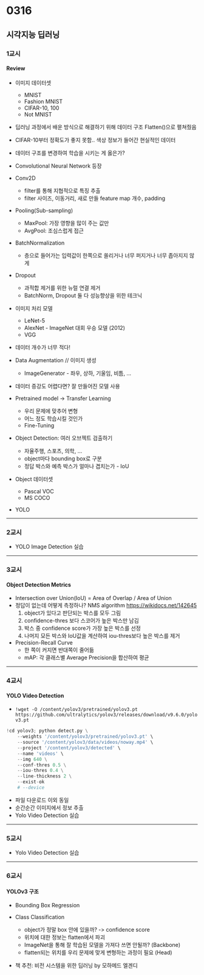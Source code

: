 # 0316

## 시각지능 딥러닝
### 1교시
#### Review
- 이미지 데이터셋
    - MNIST
    - Fashion MNIST
    - CIFAR-10, 100
    - Not MNIST
- 딥러닝 과정에서 배운 방식으로 해결하기 위해 데이터 구조 Flatten()으로 펼쳐줬음
- CIFAR-10부터 정확도가 좋지 못함.. 색상 정보가 들어간 현실적인 데이터
- 데이터 구조를 변경하여 학습을 시키는 게 옳은가?
- Convolutional Neural Network 등장
- Conv2D
    - filter를 통해 지협적으로 특징 추출
    - filter 사이즈, 이동거리, 새로 만들 feature map 개수, padding
- Pooling(Sub-sampling)
    - MaxPool: 가장 영향을 많이 주는 값만
    - AvgPool: 조심스럽게 접근
- BatchNormalization
    - 층으로 들어가는 입력값이 한쪽으로 쏠리거나 너무 퍼지거나 너무 좁아지지 않게
- Dropout
    - 과적합 제거를 위한 뉴럴 연결 제거
    - BatchNorm, Dropout 둘 다 성능향상을 위한 테크닉
- 이미지 처리 모델
    - LeNet-5
    - AlexNet - ImageNet 대회 우승 모델 (2012)
    - VGG
- 데이터 개수가 너무 적다! 
- Data Augmentation // 이미지 생성
    - ImageGenerator - 좌우, 상하, 기울임, 비틈, ...
- 데이터 증강도 어렵다면? 잘 만들어진 모델 사용
- Pretrained model -> Transfer Learning
    - 우리 문제에 맞추어 변형
    - 어느 정도 학습시킬 것인가
    - Fine-Tuning
    
- Object Detection: 여러 오브젝트 검출하기
    - 자율주행, 스포츠, 의학, ...
    - object마다 bounding box로 구분
    - 정답 박스와 예측 박스가 얼마나 겹치는가 - IoU

- Object 데이터셋
    - Pascal VOC
    - MS COCO
- YOLO
---
### 2교시
- YOLO Image Detection 실습
---
### 3교시
#### Object Detection Metrics
- Intersection over Union(IoU) = Area of Overlap / Area of Union
- 정답이 없는데 어떻게 측정하나? NMS algorithm https://wikidocs.net/142645
    1. object가 있다고 판단되는 박스를 모두 그림
    2. confidence-thres 보다 스코어가 높은 박스만 남김
    3. 박스 중 confidence score가 가장 높은 박스를 선정
    4. 나머지 모든 박스와 IoU값을 계산하여 iou-thres보다 높은 박스를 제거
- Precision-Recall Curve
    - 한 쪽이 커지면 반대쪽이 줄어듦
    - mAP: 각 클래스별 Average Precision을 합산하여 평균
---
### 4교시
#### YOLO Video Detection 
- ``!wget -O /content/yolov3/pretrained/yolov3.pt https://github.com/ultralytics/yolov3/releases/download/v9.6.0/yolov3.pt``
```python
!cd yolov3; python detect.py \
    --weights '/content/yolov3/pretrained/yolov3.pt' \
    --source '/content/yolov3/data/videos/noway.mp4' \
    --project '/content/yolov3/detected' \
    --name 'videos' \
    --img 640 \
    --conf-thres 0.5 \
    --iou-thres 0.4 \
    --line-thickness 2 \
    --exist-ok
    # --device
```
- 파일 다운로드 이외 동일
- 순간순간 이미지에서 정보 추출
- Yolo Video Detection 실습
---
### 5교시
- Yolo Video Detection 실습
---
### 6교시
#### YOLOv3 구조
- Bounding Box Regression
- Class Classification
    - object가 정말 box 안에 있을까? -> confidence score
    - 위치에 대한 정보는 flatten에서 파괴
    - ImageNet을 통해 잘 학습된 모델을 가져다 쓰면 안될까? (Backbone)
    - flatten되는 위치를 우리 문제에 맞게 변형하는 과정이 필요 (Head)

- 책 추천: 비전 시스템을 위한 딥러닝 by 모하메드 엘겐디
